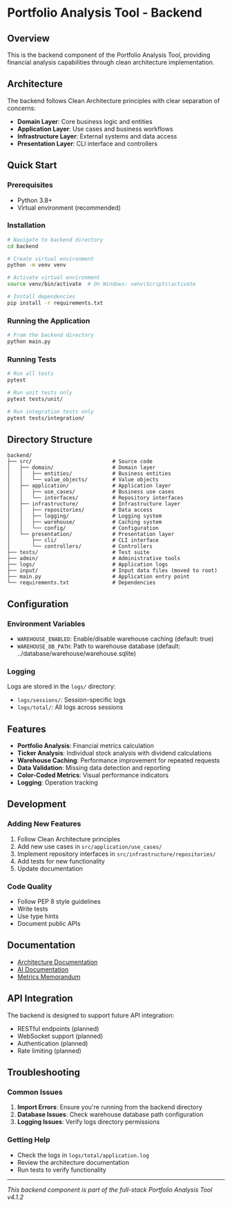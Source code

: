 # Portfolio Analysis Tool - Backend

## Overview

This is the backend component of the Portfolio Analysis Tool, providing financial analysis capabilities through clean architecture implementation.

## Architecture

The backend follows Clean Architecture principles with clear separation of concerns:

- **Domain Layer**: Core business logic and entities
- **Application Layer**: Use cases and business workflows  
- **Infrastructure Layer**: External systems and data access
- **Presentation Layer**: CLI interface and controllers

## Quick Start

### Prerequisites

- Python 3.8+
- Virtual environment (recommended)

### Installation

```bash
# Navigate to backend directory
cd backend

# Create virtual environment
python -m venv venv

# Activate virtual environment
source venv/bin/activate  # On Windows: venv\Scripts\activate

# Install dependencies
pip install -r requirements.txt
```

### Running the Application

```bash
# From the backend directory
python main.py
```

### Running Tests

```bash
# Run all tests
pytest

# Run unit tests only
pytest tests/unit/

# Run integration tests only
pytest tests/integration/
```

## Directory Structure

```
backend/
├── src/                          # Source code
│   ├── domain/                   # Domain layer
│   │   ├── entities/             # Business entities
│   │   └── value_objects/        # Value objects
│   ├── application/              # Application layer
│   │   ├── use_cases/            # Business use cases
│   │   └── interfaces/           # Repository interfaces
│   ├── infrastructure/           # Infrastructure layer
│   │   ├── repositories/         # Data access
│   │   ├── logging/              # Logging system
│   │   ├── warehouse/            # Caching system
│   │   └── config/               # Configuration
│   └── presentation/             # Presentation layer
│       ├── cli/                  # CLI interface
│       └── controllers/          # Controllers
├── tests/                        # Test suite
├── admin/                        # Administrative tools
├── logs/                         # Application logs
├── input/                        # Input data files (moved to root)
├── main.py                       # Application entry point
└── requirements.txt              # Dependencies
```

## Configuration

### Environment Variables

- `WAREHOUSE_ENABLED`: Enable/disable warehouse caching (default: true)
- `WAREHOUSE_DB_PATH`: Path to warehouse database (default: ../database/warehouse/warehouse.sqlite)

### Logging

Logs are stored in the `logs/` directory:
- `logs/sessions/`: Session-specific logs
- `logs/total/`: All logs across sessions

## Features

- **Portfolio Analysis**: Financial metrics calculation
- **Ticker Analysis**: Individual stock analysis with dividend calculations
- **Warehouse Caching**: Performance improvement for repeated requests
- **Data Validation**: Missing data detection and reporting
- **Color-Coded Metrics**: Visual performance indicators
- **Logging**: Operation tracking

## Development

### Adding New Features

1. Follow Clean Architecture principles
2. Add new use cases in `src/application/use_cases/`
3. Implement repository interfaces in `src/infrastructure/repositories/`
4. Add tests for new functionality
5. Update documentation

### Code Quality

- Follow PEP 8 style guidelines
- Write tests
- Use type hints
- Document public APIs

## Documentation

- [Architecture Documentation](../docs/ARCHITECTURE.md)
- [AI Documentation](../docs/AI.MD)
- [Metrics Memorandum](../docs/METRICS_MEMORANDUM.md)

## API Integration

The backend is designed to support future API integration:

- RESTful endpoints (planned)
- WebSocket support (planned)
- Authentication (planned)
- Rate limiting (planned)

## Troubleshooting

### Common Issues

1. **Import Errors**: Ensure you're running from the backend directory
2. **Database Issues**: Check warehouse database path configuration
3. **Logging Issues**: Verify logs directory permissions

### Getting Help

- Check the logs in `logs/total/application.log`
- Review the architecture documentation
- Run tests to verify functionality

---

*This backend component is part of the full-stack Portfolio Analysis Tool v4.1.2*
